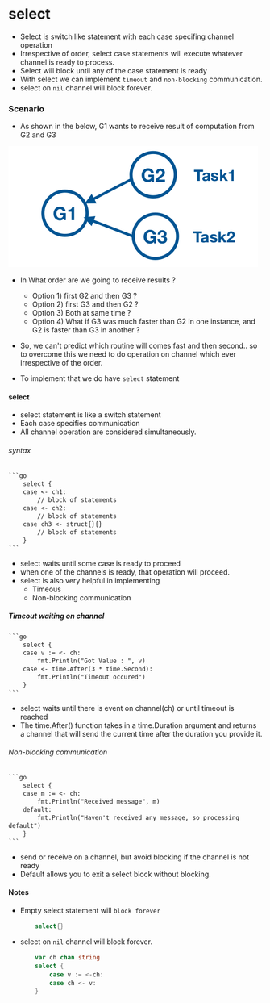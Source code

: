 # select

* Select is switch like statement with each case specifing channel operation
* Irrespective of order, select case statements will execute whatever channel is ready to process.
* Select will block until any of the case statement is ready
* With select we can implement `timeout` and `non-blocking` communication.
* select on `nil` channel will block forever.

### Scenario

* As shown in the below, G1 wants to receive result of computation from G2 and G3

![scenario](images/scenario.png)


* In What order are we going to receive results ?
    * Option 1) first G2 and then G3 ?
    * Option 2) first G3 and then G2 ?
    * Option 3) Both at same time ?
    * Option 4) What if G3 was much faster than G2 in one instance, and G2 is faster than G3 in another ?

* So, we can't predict which routine will comes fast and then second.. so to overcome this we need to do operation on channel which ever irrespective of the order.
* To implement that we do have `select` statement

#### select

* select statement is like a switch statement
* Each case specifies communication
* All channel operation are considered simultaneously.

###### syntax

    ```go
        select {
        case <- ch1:
            // block of statements
        case <- ch2:
            // block of statements
        case ch3 <- struct{}{}
            // block of statements
        }
    ```
* select waits until some case is ready to proceed
* when one of the channels is ready, that operation will proceed.
* select is also very helpful in implementing
  * Timeous
  * Non-blocking communication

##### Timeout waiting on channel

    ```go
        select {
        case v := <- ch:
            fmt.Println("Got Value : ", v)
        case <- time.After(3 * time.Second):
            fmt.Println("Timeout occured")
        }
    ```
* select waits until there is event on channel(ch) or until timeout is reached
* The time.After() function takes in a time.Duration argument and returns a channel that will send the current time after the duration you provide it.

###### Non-blocking communication

    ```go
        select {
        case m := <- ch:
            fmt.Println("Received message", m)
        default:
            fmt.Println("Haven't received any message, so processing default")
        }
    ```
* send or receive on a channel, but avoid blocking if the channel is not ready
* Default allows you to exit a select block without blocking.

#### Notes
* Empty select statement will `block forever`

    ```go
        select{}
    ```
* select on `nil` channel will block forever.

    ```go
        var ch chan string
        select {
            case v := <-ch:
            case ch <- v:
        }
    ```
